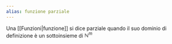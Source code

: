 ```yaml
---
alias: funzione parziale
---
```

Una [[Funzioni|funzione]] si dice parziale quando il suo dominio di definizione è un sottoinsieme di $\mathbb{N}^m$
